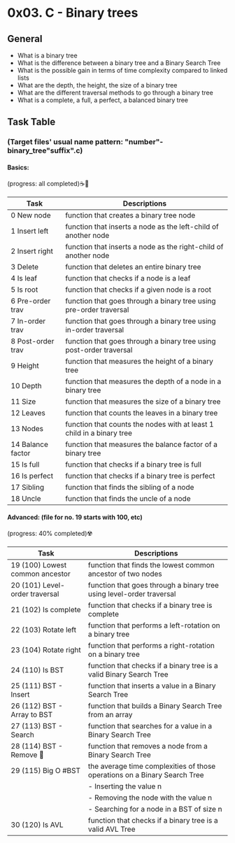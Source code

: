 # 0x03. C - Binary trees
## General
- What is a binary tree
- What is the difference between a binary tree and a Binary Search Tree
- What is the possible gain in terms of time complexity compared to linked lists
- What are the depth, the height, the size of a binary tree
- What are the different traversal methods to go through a binary tree
- What is a complete, a full, a perfect, a balanced binary tree

## Task Table
### (Target files' usual name pattern: "number"-binary_tree"suffix".c)
#### Basics:
(progress: all completed):coffee::cowboy_hat_face:

| Task              | Descriptions                                                              |
|-------------------|---------------------------------------------------------------------------|
| 0 New node        | function that creates a binary tree node					|
| 1 Insert left     | function that inserts a node as the left-child of another node		|
| 2 Insert right    | function that inserts a node as the right-child of another node		|
| 3 Delete          | function that deletes an entire binary tree				|
| 4 Is leaf         | function that checks if a node is a leaf					|
| 5 Is root         | function that checks if a given node is a root				|
| 6 Pre-order trav  | function that goes through a binary tree using pre-order traversal	|
| 7 In-order trav   | function that goes through a binary tree using in-order traversal		|
| 8 Post-order trav | function that goes through a binary tree using post-order traversal	|
| 9 Height          | function that measures the height of a binary tree	    		|
| 10 Depth          | function that measures the depth of a node in a binary tree		|
| 11 Size           | function that measures the size of a binary tree	      			|
| 12 Leaves         | function that counts the leaves in a binary tree				|
| 13 Nodes          | function that counts the nodes with at least 1 child in a binary tree	|
| 14 Balance factor | function that measures the balance factor of a binary tree          	|
| 15 Is full        | function that checks if a binary tree is full   	    			|
| 16 Is perfect     | function that checks if a binary tree is perfect				|
| 17 Sibling        | function that finds the sibling of a node					|
| 18 Uncle          | function that finds the uncle of a node					|

#### Advanced: (file for no. 19 starts with 100, etc)
(progress: 40% completed):radioactive:

| Task					| Descriptions									|
|---------------------------------------|-------------------------------------------------------------------------------|
| 19 (100) Lowest common ancestor	| function that finds the lowest common ancestor of two nodes			|
| 20 (101) Level-order traversal    	| function that goes through a binary tree using level-order traversal		|
| 21 (102) Is complete       	      	| function that checks if a binary tree is complete      	   		|
| 22 (103) Rotate left              	| function that performs a left-rotation on a binary tree			|
| 23 (104) Rotate right		    	| function that performs a right-rotation on a binary tree			|
| 24 (110) Is BST 		      	| function that checks if a binary tree is a valid Binary Search Tree		|
| 25 (111) BST - Insert 	      	| function that inserts a value in a Binary Search Tree				|
| 26 (112) BST - Array to BST	      	| function that builds a Binary Search Tree from an array	   	  	|
| 27 (113) BST - Search   		| function that searches for a value in a Binary Search Tree			|
| 28 (114) BST - Remove	:thinking:		| function that removes a node from a Binary Search Tree			|
| 29 (115) Big O #BST		      	| the average time complexities of those operations on a Binary Search Tree	|
|      	     		      		| - Inserting the value n  	             	       	       	     	        |
|			      		| - Removing the node with the value n				     		|
|			      		| - Searching for a node in a BST of size n		         		|
| 30 (120) Is AVL 			| function that checks if a binary tree is a valid AVL Tree   			|